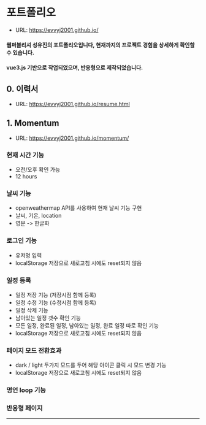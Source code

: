 # 포트폴리오

-   URL: <https://evvyj2001.github.io/>

#### 웹퍼블리셔 성유진의 포트폴리오입니다, 현재까지의 프로젝트 경험을 상세하게 확인할 수 있습니다.

#### vue3.js 기반으로 작업되었으며, 반응형으로 제작되었습니다.

####

## 0. 이력서

-   URL: <https://evvyj2001.github.io/resume.html>

####

## 1. Momentum

-   URL: <https://evvyj2001.github.io/momentum/>

####

### 현재 시간 기능

-   오전/오후 확인 가능
-   12 hours

### 날씨 기능

-   openweathermap API를 사용하여 현재 날씨 기능 구현
-   날씨, 기온, location
-   영문 -> 한글화

### 로그인 기능

-   유저명 입력
-   localStorage 저장으로 새로고침 시에도 reset되지 않음

### 일정 등록

-   일정 저장 기능 (저장시점 함께 등록)
-   일정 수정 기능 (수정시점 함께 등록)
-   일정 삭제 기능
-   남아있는 일정 갯수 확인 기능
-   모든 일정, 완료된 일정, 남아있는 일정, 완료 일정 따로 확인 기능
-   localStorage 저장으로 새로고침 시에도 reset되지 않음

### 페이지 모드 전환효과

-   dark / light 두가지 모드를 두어 해당 아이콘 클릭 시 모드 변경 기능
-   localStorage 저장으로 새로고침 시에도 reset되지 않음

### 명언 loop 기능

### 반응형 페이지

---
